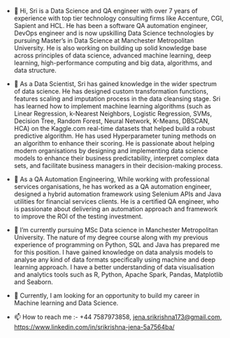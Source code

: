 - 👋 Hi, Sri is a Data Science and QA engineer with over 7 years of experience with top tier technology consulting firms like
     Accenture, CGI, Sapient and HCL. He has been a software QA automation engineer, DevOps engineer and is now upskilling Data Science 
     technologies by pursuing Master’s in Data Science at Manchester Metropolitan University. He is also working on building up solid knowledge
     base across principles of data science, advanced machine learning, deep learning, high-performance computing and big data, algorithms, and data structure. 
     
- 👀 As a Data Scientist, Sri has gained knowledge in the wider spectrum of data science. He has designed custom transformation functions, features scaling and 
      imputation process in the data cleansing stage.  Sri has learned how to implement machine learning algorithms 
      (such as Linear Regression, k-Nearest Neighbors, Logistic Regression, SVMs, Decision Tree, Random Forest, Neural Network, K-Means, DBSCAN, HCA) 
      on the Kaggle.com real-time datasets that helped build a robust predictive algorithm. He has used Hyperparameter tuning methods on an algorithm 
      to enhance their scoring. He is passionate about helping modern organisations by designing and implementing data science models to enhance their
      business predictability, interpret complex data sets, and facilitate business managers in their decision-making process.  

 - 👀 As a QA Automation Engineering, While working with professional services organisations, he has worked as a QA automation engineer, 
      designed a hybrid automation framework using Selenium APIs and Java utilities for financial services clients.
      He is a certified QA engineer, who is passionate about delivering an automation approach and framework to improve the ROI of the testing investment.

- 🌱 I’m currently pursuing MSc Data science in Manchester Metropolitan University. The nature of my degree course along with my previous experience of 
      programming on Python, SQL and Java has prepared me for this position. I have gained knowledge on data analysis models to analyse any kind of data 
      formats specifically using machine and deep learning approach. I have a better understanding of data visualisation and analytics tools such as 
      R, Python, Apache Spark, Pandas, Matplotlib and Seaborn.
      
- 💞️ Currently, I am looking for an opportunity to build my career in Machine learning and Data Science.

- 📫 How to reach me :- 
  +44 7587973858, jena.srikrishna173@gmail.com, https://www.linkedin.com/in/srikrishna-jena-5a7564ba/


<!---
srikrishnajena173/srikrishnajena173 is a ✨ special ✨ repository because its `README.md` (this file) appears on your GitHub profile.
You can click the Preview link to take a look at your changes.
--->
